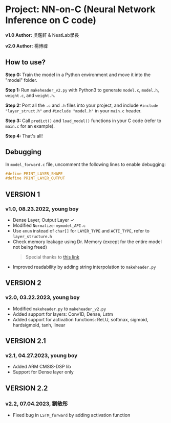 # Project: NN-on-C (Neural Network Inference on C code)

**v1.0 Author:** 吳鑑軒 & NeatLab學長

**v2.0 Author:** 楊博禕

## How to use?

**Step 0:** Train the model in a Python environment and move it into the "model" folder.

**Step 1:** Run `makeheader_v2.py` with Python3 to generate `model.c`, `model.h`, `weight.c`, and `weight.h`.

**Step 2:** Port all the `.c` and `.h` files into your project, and include `#include "layer_struct.h"` and `#include "model.h"` in your `main.c` header.

**Step 3:** Call `predict()` and `load_model()` functions in your C code (refer to `main.c` for an example).

**Step 4:** That's all!

## Debugging

In `model_forward.c` file, uncomment the following lines to enable debugging:
```c
#define PRINT_LAYER_SHAPE
#define PRINT_LAYER_OUTPUT
```

## VERSION 1
### v1.0, 08.23.2022, young boy

- Dense Layer, Output Layer ✓
- Modified `Normalize-mymodel_API.c`
- Use `enum` instead of `char[]` for `LAYER_TYPE` and `ACTI_TYPE`, refer to `layer_structure.h`
- Check memory leakage using Dr. Memory (except for the entire model not being freed)
  > Special thanks to [this link](https://www.cnblogs.com/phpandmysql/p/10953058.html)
- Improved readability by adding string interpolation to `makeheader.py`

## VERSION 2
### v2.0, 03.22.2023, young boy

- Modified `makeheader.py` to `makeheader_v2.py`
- Added support for layers: Conv1D, Dense, Lstm
- Added support for activation functions: ReLU, softmax, sigmoid, hardsigmoid, tanh, linear

## VERSION 2.1
### v2.1, 04.27.2023, young boy

- Added ARM CMSIS-DSP lib
- Support for Dense layer only

## VERSION 2.2
### v2.2, 07.04.2023, 劉敏彤

- Fixed bug in `LSTM_forward` by adding activation function